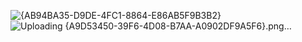 ![{AB94BA35-D9DE-4FC1-8864-E86AB5F9B3B2}](https://github.com/user-attachments/assets/cfa73607-ab9a-4fff-9a40-99baf9f63199)
![Uploading {A9D53450-39F6-4D08-B7AA-A0902DF9A5F6}.png…]()
